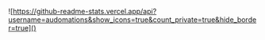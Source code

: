 ![https://github-readme-stats.vercel.app/api?username=audomations&show_icons=true&count_private=true&hide_border=true]()
